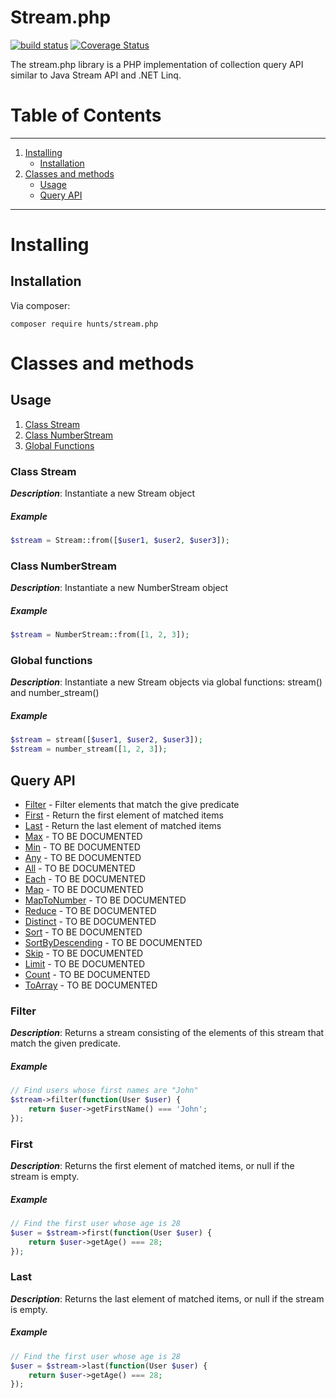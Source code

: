 # Stream.php

[![build status][travis-image]][travis-url]
[![Coverage Status][coveralls-image]][coveralls-url]

The stream.php library is a PHP implementation of collection query API similar to Java Stream API and .NET Linq.

# Table of Contents
-----
1. [Installing](#installing)
   * [Installation](#installation)
2. [Classes and methods](#classes-and-methods)
   * [Usage](#usage)
   * [Query API](#query-api)
   
-----

# Installing

## Installation

Via composer:

```shell script
composer require hunts/stream.php
```

# Classes and methods

## Usage

1. [Class Stream](#class-stream)
2. [Class NumberStream](#class-numberstream)
3. [Global Functions](#global-functions)

### Class Stream

_**Description**_: Instantiate a new Stream object

##### *Example*

~~~php
$stream = Stream::from([$user1, $user2, $user3]);
~~~

### Class NumberStream

_**Description**_: Instantiate a new NumberStream object

##### *Example*

~~~php
$stream = NumberStream::from([1, 2, 3]);
~~~

### Global functions

_**Description**_: Instantiate a new Stream objects via global functions: stream() and number_stream()

##### *Example*

~~~php
$stream = stream([$user1, $user2, $user3]);
$stream = number_stream([1, 2, 3]);
~~~

## Query API
 
* [Filter](#filter) - Filter elements that match the give predicate
* [First](#first) - Return the first element of matched items
* [Last](#last) - Return the last element of matched items
* [Max](#max) - TO BE DOCUMENTED
* [Min](#min) - TO BE DOCUMENTED
* [Any](#any) - TO BE DOCUMENTED
* [All](#all) - TO BE DOCUMENTED
* [Each](#each) - TO BE DOCUMENTED
* [Map](#map) - TO BE DOCUMENTED
* [MapToNumber](#maptonumber) - TO BE DOCUMENTED
* [Reduce](#reduce) - TO BE DOCUMENTED
* [Distinct](#distinct) - TO BE DOCUMENTED
* [Sort](#sort) - TO BE DOCUMENTED
* [SortByDescending](#sortbydescending) - TO BE DOCUMENTED
* [Skip](#skip) - TO BE DOCUMENTED
* [Limit](#limit) - TO BE DOCUMENTED
* [Count](#count) - TO BE DOCUMENTED
* [ToArray](#toarray) - TO BE DOCUMENTED

### Filter

_**Description**_: Returns a stream consisting of the elements of this
stream that match the given predicate.

##### *Example*

~~~php
// Find users whose first names are "John"
$stream->filter(function(User $user) {
    return $user->getFirstName() === 'John';
});
~~~

### First

_**Description**_: Returns the first element of matched items, or null
if the stream is empty.

##### *Example*

~~~php
// Find the first user whose age is 28
$user = $stream->first(function(User $user) {
    return $user->getAge() === 28;
});
~~~


### Last

_**Description**_: Returns the last element of matched items, or null
if the stream is empty.

##### *Example*

~~~php
// Find the first user whose age is 28
$user = $stream->last(function(User $user) {
    return $user->getAge() === 28;
});
~~~


[travis-url]: https://travis-ci.org/hunts/stream.php
[travis-image]: https://api.travis-ci.org/hunts/stream.php.svg
[coveralls-url]: https://coveralls.io/github/hunts/stream.php?branch=master
[coveralls-image]: https://coveralls.io/repos/hunts/stream.php/badge.svg?branch=master&service=github
